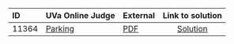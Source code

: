 | ID | UVa Online Judge | External | Link to solution |
|:---|:---|:---|:---:|
| 11364 | [Parking](https://onlinejudge.org/index.php?option=com_onlinejudge&Itemid=8&category=607&page=show_problem&problem=2349) | [PDF](https://onlinejudge.org/external/113/11364.pdf) | [Solution](https://github.com/versenyi98/uva-solutions/tree/main/solutions/11364%20-%20Parking)|
